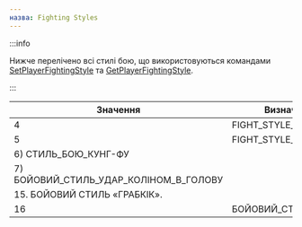 ```yaml
---
назва: Fighting Styles
---
```


:::info

Нижче перелічено всі стилі бою, що використовуються командами [SetPlayerFightingStyle](../functions/SetPlayerFightingStyle) та [GetPlayerFightingStyle](../functions/GetPlayerFightingStyle).

:::

| Значення | Визначення |
| ----- | -------------------- |
| 4 | FIGHT_STYLE_NORMAL
| 5 | FIGHT_STYLE_BOXING
| 6) СТИЛЬ_БОЮ_КУНГ-ФУ
| 7) БОЙОВИЙ_СТИЛЬ_УДАР_КОЛІНОМ_В_ГОЛОВУ
| 15. БОЙОВИЙ СТИЛЬ «ГРАБКІК».
| 16 | БОЙОВИЙ_СТИЛЬ_ЛІКОТЬ



